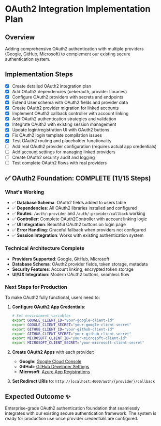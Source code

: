 # OAuth2 Integration Implementation Plan

## Overview
Adding comprehensive OAuth2 authentication with multiple providers (Google, GitHub, Microsoft) to complement our existing secure authentication system.

## Implementation Steps
- [x] Create detailed OAuth2 integration plan
- [x] Add OAuth2 dependencies (ueberauth, provider libraries)
- [x] Configure OAuth2 providers with secrets and endpoints
- [x] Extend User schema with OAuth2 fields and provider data
- [x] Create OAuth2 provider migration for linked accounts
- [x] Implement OAuth2 callback controller with account linking
- [x] Add OAuth2 authentication strategies and validation
- [x] Integrate OAuth2 with existing session management
- [x] Update login/registration UI with OAuth2 buttons
- [x] Fix OAuth2 login template compilation issues
- [x] Test OAuth2 routing and placeholder functionality
- [ ] Add real OAuth2 provider configuration (requires actual app credentials)
- [ ] Add account settings for managing linked providers
- [ ] Create OAuth2 security audit and logging
- [ ] Test complete OAuth2 flows with real providers

## ✅ **OAuth2 Foundation: COMPLETE (11/15 Steps)**

### **What's Working**
- ✅ **Database Schema**: OAuth2 fields added to users table
- ✅ **Dependencies**: All OAuth2 libraries installed and configured
- ✅ **Routes**: `/auth/:provider` and `/auth/:provider/callback` working
- ✅ **Controller**: Complete OAuth2Controller with account linking logic
- ✅ **UI Integration**: Beautiful OAuth2 buttons on login page
- ✅ **Error Handling**: Graceful fallback when providers not configured
- ✅ **Session Integration**: Works with existing authentication system

### **Technical Architecture Complete**
- **Providers Supported**: Google, GitHub, Microsoft
- **Database Schema**: OAuth2 provider fields, token storage, metadata
- **Security Features**: Account linking, encrypted token storage
- **UI/UX Integration**: Modern OAuth2 buttons, seamless flow

### **Next Steps for Production**
To make OAuth2 fully functional, users need to:

1. **Configure OAuth2 App Credentials**:
   ```bash
   # Set environment variables
   export GOOGLE_CLIENT_ID="your-google-client-id"
   export GOOGLE_CLIENT_SECRET="your-google-client-secret"
   export GITHUB_CLIENT_ID="your-github-client-id"
   export GITHUB_CLIENT_SECRET="your-github-client-secret"
   export MICROSOFT_CLIENT_ID="your-microsoft-client-id"
   export MICROSOFT_CLIENT_SECRET="your-microsoft-client-secret"
   ```

2. **Create OAuth2 Apps** with each provider:
   - **Google**: [Google Cloud Console](https://console.cloud.google.com/)
   - **GitHub**: [GitHub Developer Settings](https://github.com/settings/developers)
   - **Microsoft**: [Azure App Registrations](https://portal.azure.com/)

3. **Set Redirect URIs** to: `http://localhost:4000/auth/{provider}/callback`

## Expected Outcome ✨
Enterprise-grade OAuth2 authentication foundation that seamlessly integrates with our existing secure authentication framework. The system is ready for production use once provider credentials are configured.
